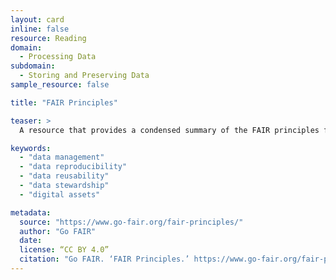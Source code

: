 ```yaml
---
layout: card
inline: false
resource: Reading
domain:
  - Processing Data
subdomain:
  - Storing and Preserving Data
sample_resource: false

title: "FAIR Principles"

teaser: >
  A resource that provides a condensed summary of the FAIR principles for data management and stewardship, based on Wilkenson et al’s original article. Click on the blue links for a fuller description of each principle or sub-principle. A free PDF download is also available.

keywords:
  - "data management"
  - "data reproducibility"
  - "data reusability"
  - "data stewardship"
  - "digital assets"

metadata:
  source: "https://www.go-fair.org/fair-principles/"
  author: "Go FAIR"
  date: 
  license: “CC BY 4.0”
  citation: "Go FAIR. ‘FAIR Principles.’ https://www.go-fair.org/fair-principles/. Accessed 4 December 2024."
---
```

